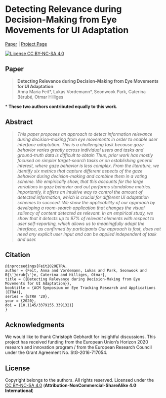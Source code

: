 # Detecting Relevance during Decision-Making from Eye Movements for UI Adaptation

[Paper](https://ait.ethz.ch/projects/2020/relevance-detection/downloads/feitvordemann2020etra.pdf) | [Project Page](https://ait.ethz.ch/projects/2020/relevance-detection/)
	
[![License CC BY-NC-SA 4.0](https://img.shields.io/badge/license-CC4.0-blue.svg)](https://creativecommons.org/licenses/by-nc-sa/4.0/)

## Paper

> **Detecting Relevance during Decision-Making from Eye Movements for UI Adaptation**<br>
> Anna Maria Feit\*, Lukas Vordemann\*, Seonwook Park, Caterina Bérubé, Otmar Hilliges <br>

\* **These two authors contributed equally to this work.** <br>

## Abstract
> *This paper proposes an approach to detect information relevance during decision-making from eye movements in order to enable user interface adaptation. This is a challenging task because gaze behavior varies greatly across individual users and tasks and ground-truth data is difficult to obtain Thus, prior work has mostly focused on simpler target-search tasks or on establishing general interest, where gaze behavior is less complex. From the literature, we identify six metrics that capture different aspects of the gaze behavior during decision-making and combine them in a voting scheme. We empirically show, that this accounts for the large variations in gaze behavior and out performs standalone metrics. Importantly, it offers an intuitive way to control the amount of detected information, which is crucial for different UI adaptation schemes to succeed. We show the applicability of our approach by developing a room-search application that changes the visual saliency of content detected as relevant. In an empirical study, we show that it detects up to 97\% of relevant elements with respect to user self-reporting, which allows us to meaningfully adapt the interface, as confirmed by participants Our approach is fast, does not need any explicit user input and can be applied independent of task and user.*

## Citation

```
@inproceedings{Feit2020ETRA,
author = {Feit, Anna and Vordemann, Lukas and Park, Seonwook and B{\'}erub{\'}e, Caterina and Hilliges, Otmar},
title = {{Detecting Relevance during Decision-Making from Eye Movements for UI Adaptation}},
booktitle = {ACM Symposium on Eye Tracking Research and Applications (ETRA)},
series = {ETRA '20},
year = {2020},
doi = {10.1145/3379155.3391321}
}
```


## Acknowledgments
We would like to thank Christoph Gebhardt for insightful discussions. This project has received funding from the European Union’s Horizon 2020 research and innovation program / from the European Research Council under the Grant Agreement No. StG-2016-717054.

## License
Copyright belongs to the authors.
All rights reserved. Licensed under the [CC BY-NC-SA 4.0](https://creativecommons.org/licenses/by-nc-sa/4.0/legalcode) (**Attribution-NonCommercial-ShareAlike 4.0 International**)


